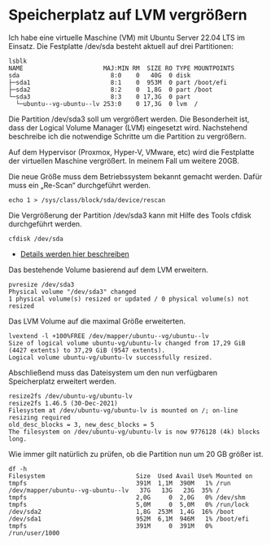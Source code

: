 # Speicherplatz auf LVM vergrößern

Ich habe eine virtuelle Maschine (VM) mit Ubuntu Server 22.04 LTS im Einsatz. Die Festplatte /dev/sda besteht aktuell auf drei Partitionen:

```
lsblk
NAME                      MAJ:MIN RM  SIZE RO TYPE MOUNTPOINTS
sda                         8:0    0   40G  0 disk
├─sda1                      8:1    0  953M  0 part /boot/efi
├─sda2                      8:2    0  1,8G  0 part /boot
└─sda3                      8:3    0 17,3G  0 part
  └─ubuntu--vg-ubuntu--lv 253:0    0 17,3G  0 lvm  /
```

Die Partition /dev/sda3 soll um vergrößert werden. Die Besonderheit ist, dass der Logical Volume Manager (LVM) eingesetzt wird. Nachstehend beschreibe ich die notwendige Schritte um die Partition zu vergrößern.

Auf dem Hypervisor (Proxmox, Hyper-V, VMware, etc) wird die Festplatte der virtuellen Maschine vergrößert. In meinem Fall um weitere 20GB.

Die neue Größe muss dem Betriebssystem bekannt gemacht werden. Dafür muss ein „Re-Scan“ durchgeführt werden.

```
echo 1 > /sys/class/block/sda/device/rescan
```

Die Vergrößerung der Partition /dev/sda3 kann mit Hilfe des Tools cfdisk durchgeführt werden.

```
cfdisk /dev/sda
```

+ [Details werden hier beschreiben](https://blog.daniel.wydler.eu/2024/02/25/speicherplatz-auf-lvm-vergroessern/)

Das bestehende Volume basierend auf dem LVM erweitern.
```
pvresize /dev/sda3
Physical volume "/dev/sda3" changed
1 physical volume(s) resized or updated / 0 physical volume(s) not resized
```

Das LVM Volume auf die maximal Größe erweiterten.
```
lvextend -l +100%FREE /dev/mapper/ubuntu--vg/ubuntu--lv
Size of logical volume ubuntu-vg/ubuntu-lv changed from 17,29 GiB (4427 extents) to 37,29 GiB (9547 extents).
Logical volume ubuntu-vg/ubuntu-lv successfully resized.
```

Abschließend muss das Dateisystem um den nun verfügbaren Speicherplatz erweitert werden.
```
resize2fs /dev/ubuntu-vg/ubuntu-lv
resize2fs 1.46.5 (30-Dec-2021)
Filesystem at /dev/ubuntu-vg/ubuntu-lv is mounted on /; on-line resizing required
old_desc_blocks = 3, new_desc_blocks = 5
The filesystem on /dev/ubuntu-vg/ubuntu-lv is now 9776128 (4k) blocks long.
```

Wie immer gilt natürlich zu prüfen, ob die Partition nun um 20 GB größer ist.

```
df -h
Filesystem                         Size  Used Avail Use% Mounted on
tmpfs                              391M  1,1M  390M   1% /run
/dev/mapper/ubuntu--vg-ubuntu--lv   37G   13G   23G  35% /
tmpfs                              2,0G     0  2,0G   0% /dev/shm
tmpfs                              5,0M     0  5,0M   0% /run/lock
/dev/sda2                          1,8G  253M  1,4G  16% /boot
/dev/sda1                          952M  6,1M  946M   1% /boot/efi
tmpfs                              391M     0  391M   0% /run/user/1000
```

